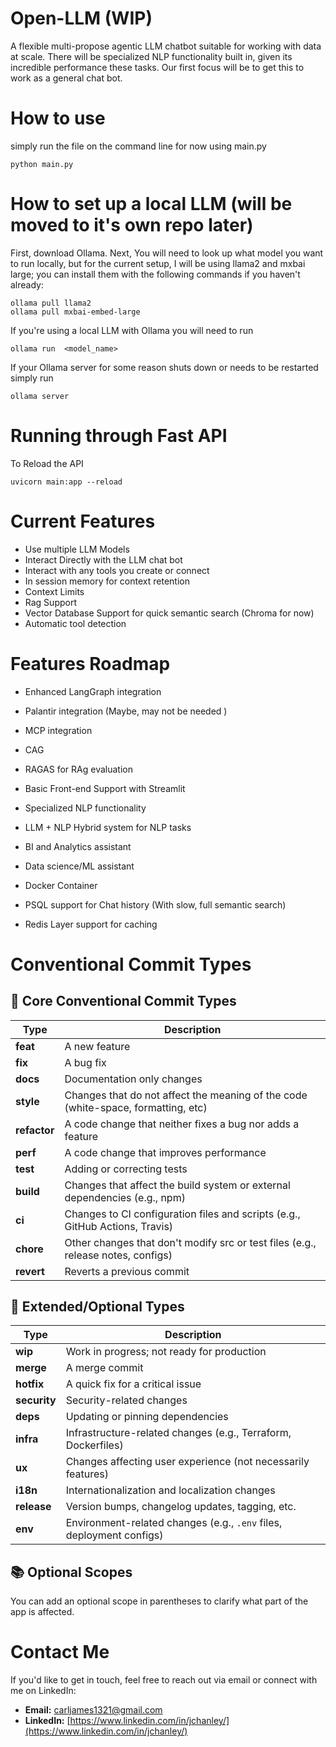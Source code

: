 # Open-LLM (WIP)
A flexible multi-propose agentic LLM chatbot suitable for working with data at scale.
There will be specialized NLP functionality built in, given its incredible performance these tasks. Our first focus will be to get this to work as a general chat bot. 


# How to use
simply run the file on the command line for now using main.py
```
python main.py
```

# How to set up a local LLM (will be moved to it's own repo later)

First, download Ollama. Next, You will need to look up what model you want to run locally, but for the current setup, I will be using llama2 and mxbai large; you can install them with the following commands if you haven't already:

```
ollama pull llama2
ollama pull mxbai-embed-large
```


If you're using a local LLM with Ollama you will need to run 
```
ollama run  <model_name>
```

If your Ollama server for some reason shuts down or needs to be restarted simply run
```
ollama server
```


# Running through Fast API

To Reload the API
```
uvicorn main:app --reload
```


# Current Features
* Use multiple LLM Models
* Interact Directly with the LLM chat bot
* Interact with any tools you create or connect
* In session memory for context retention
* Context Limits
* Rag Support
* Vector Database Support for quick semantic search (Chroma for now)
* Automatic tool detection


# Features Roadmap
* Enhanced LangGraph integration
* Palantir integration (Maybe, may not be needed )
* MCP integration
* CAG
* RAGAS for RAg evaluation
* Basic Front-end Support with Streamlit
* Specialized NLP functionality
* LLM + NLP Hybrid system for NLP tasks
* BI and Analytics assistant
* Data science/ML assistant
* Docker Container

* PSQL support for Chat history (With slow, full semantic search)
* Redis Layer support for caching 





# Conventional Commit Types

## 🔧 Core Conventional Commit Types

| Type         | Description                                                                       |
|--------------|-----------------------------------------------------------------------------------|
| **feat**     | A new feature                                                                     |
| **fix**      | A bug fix                                                                         |
| **docs**     | Documentation only changes                                                        |
| **style**    | Changes that do not affect the meaning of the code (white-space, formatting, etc) |
| **refactor** | A code change that neither fixes a bug nor adds a feature                         |
| **perf**     | A code change that improves performance                                           |
| **test**     | Adding or correcting tests                                                        |
| **build**    | Changes that affect the build system or external dependencies (e.g., npm)         |
| **ci**       | Changes to CI configuration files and scripts (e.g., GitHub Actions, Travis)      |
| **chore**    | Other changes that don't modify src or test files (e.g., release notes, configs)  |
| **revert**   | Reverts a previous commit                                                         |

## 🧪 Extended/Optional Types

| Type         | Description                                                         |
|--------------|---------------------------------------------------------------------|
| **wip**      | Work in progress; not ready for production                          |
| **merge**    | A merge commit                                                      |
| **hotfix**   | A quick fix for a critical issue                                    |
| **security** | Security-related changes                                            |
| **deps**     | Updating or pinning dependencies                                    |
| **infra**    | Infrastructure-related changes (e.g., Terraform, Dockerfiles)       |
| **ux**       | Changes affecting user experience (not necessarily features)        |
| **i18n**     | Internationalization and localization changes                       |
| **release**  | Version bumps, changelog updates, tagging, etc.                     |
| **env**      | Environment-related changes (e.g., `.env` files, deployment configs)|

## 📚 Optional Scopes

You can add an optional scope in parentheses to clarify what part of the app is affected.

# Contact Me

If you'd like to get in touch, feel free to reach out via email or connect with me on LinkedIn:

- **Email:** [carljames1321@gmail.com](mailto:carljames1321@gmail.com)
- **LinkedIn:** [https://www.linkedin.com/in/jchanley/](https://www.linkedin.com/in/jchanley/)